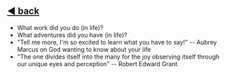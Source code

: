 ---
---

## [:arrow_backward: back](./../../../README.md)
- What work did you do (in life)?
- What adventures did you have (in life)?
- "Tell me more, I'm so excited to learn what you have to say!" -- Aubrey Marcus on God wanting to know about your life
- "The one divides itself into the many for the joy observing itself through our unique eyes and perception" -- Robert Edward Grant